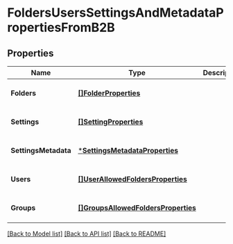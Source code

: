 # FoldersUsersSettingsAndMetadataPropertiesFromB2B

## Properties
Name | Type | Description | Notes
------------ | ------------- | ------------- | -------------
**Folders** | [**[]FolderProperties**](FolderProperties.md) |  | [optional] [default to null]
**Settings** | [**[]SettingProperties**](SettingProperties.md) |  | [optional] [default to null]
**SettingsMetadata** | [***SettingsMetadataProperties**](SettingsMetadataProperties.md) |  | [optional] [default to null]
**Users** | [**[]UserAllowedFoldersProperties**](UserAllowedFoldersProperties.md) |  | [optional] [default to null]
**Groups** | [**[]GroupsAllowedFoldersProperties**](GroupsAllowedFoldersProperties.md) |  | [optional] [default to null]

[[Back to Model list]](../README.md#documentation-for-models) [[Back to API list]](../README.md#documentation-for-api-endpoints) [[Back to README]](../README.md)

